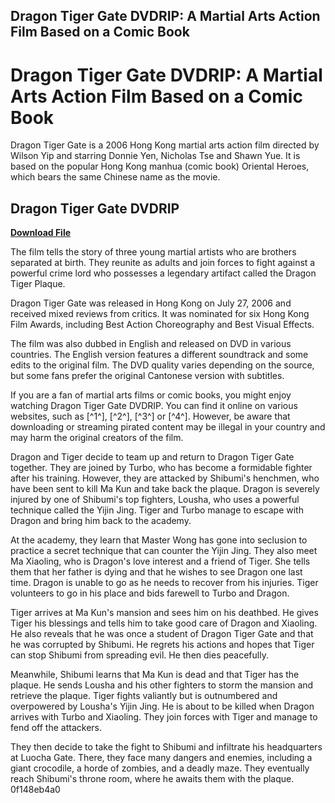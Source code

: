 ## Dragon Tiger Gate DVDRIP: A Martial Arts Action Film Based on a Comic Book

  
# Dragon Tiger Gate DVDRIP: A Martial Arts Action Film Based on a Comic Book
 
Dragon Tiger Gate is a 2006 Hong Kong martial arts action film directed by Wilson Yip and starring Donnie Yen, Nicholas Tse and Shawn Yue. It is based on the popular Hong Kong manhua (comic book) Oriental Heroes, which bears the same Chinese name as the movie.
 
## Dragon Tiger Gate DVDRIP


[**Download File**](https://www.google.com/url?q=https%3A%2F%2Furloso.com%2F2tKEco&sa=D&sntz=1&usg=AOvVaw0pGPCF-sBZJGYiMqTTu7u-)

 
The film tells the story of three young martial artists who are brothers separated at birth. They reunite as adults and join forces to fight against a powerful crime lord who possesses a legendary artifact called the Dragon Tiger Plaque.
 
Dragon Tiger Gate was released in Hong Kong on July 27, 2006 and received mixed reviews from critics. It was nominated for six Hong Kong Film Awards, including Best Action Choreography and Best Visual Effects.
 
The film was also dubbed in English and released on DVD in various countries. The English version features a different soundtrack and some edits to the original film. The DVD quality varies depending on the source, but some fans prefer the original Cantonese version with subtitles.
 
If you are a fan of martial arts films or comic books, you might enjoy watching Dragon Tiger Gate DVDRIP. You can find it online on various websites, such as [^1^], [^2^], [^3^] or [^4^]. However, be aware that downloading or streaming pirated content may be illegal in your country and may harm the original creators of the film.
  
Dragon and Tiger decide to team up and return to Dragon Tiger Gate together. They are joined by Turbo, who has become a formidable fighter after his training. However, they are attacked by Shibumi's henchmen, who have been sent to kill Ma Kun and take back the plaque. Dragon is severely injured by one of Shibumi's top fighters, Lousha, who uses a powerful technique called the Yijin Jing. Tiger and Turbo manage to escape with Dragon and bring him back to the academy.
 
At the academy, they learn that Master Wong has gone into seclusion to practice a secret technique that can counter the Yijin Jing. They also meet Ma Xiaoling, who is Dragon's love interest and a friend of Tiger. She tells them that her father is dying and that he wishes to see Dragon one last time. Dragon is unable to go as he needs to recover from his injuries. Tiger volunteers to go in his place and bids farewell to Turbo and Dragon.
 
Tiger arrives at Ma Kun's mansion and sees him on his deathbed. He gives Tiger his blessings and tells him to take good care of Dragon and Xiaoling. He also reveals that he was once a student of Dragon Tiger Gate and that he was corrupted by Shibumi. He regrets his actions and hopes that Tiger can stop Shibumi from spreading evil. He then dies peacefully.
 
Meanwhile, Shibumi learns that Ma Kun is dead and that Tiger has the plaque. He sends Lousha and his other fighters to storm the mansion and retrieve the plaque. Tiger fights valiantly but is outnumbered and overpowered by Lousha's Yijin Jing. He is about to be killed when Dragon arrives with Turbo and Xiaoling. They join forces with Tiger and manage to fend off the attackers.
 
They then decide to take the fight to Shibumi and infiltrate his headquarters at Luocha Gate. There, they face many dangers and enemies, including a giant crocodile, a horde of zombies, and a deadly maze. They eventually reach Shibumi's throne room, where he awaits them with the plaque.
 0f148eb4a0
